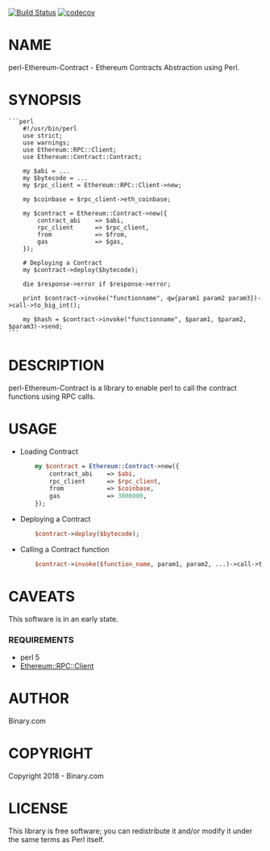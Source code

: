[![Build Status](https://travis-ci.org/binary-com/perl-Ethereum-Contract.svg?branch=master)](https://travis-ci.org/binary-com/perl-Ethereum-Contract)
[![codecov](https://codecov.io/gh/binary-com/perl-Ethereum-Contract/branch/master/graph/badge.svg)](https://codecov.io/gh/binary-com/perl-Ethereum-Contract)

# NAME

perl-Ethereum-Contract - Ethereum Contracts Abstraction using Perl.

# SYNOPSIS

    ```perl
        #!/usr/bin/perl
        use strict;
        use warnings;
        use Ethereum::RPC::Client;
        use Ethereum::Contract::Contract;
        
        my $abi = ...
        my $bytecode = ...
        my $rpc_client = Ethereum::RPC::Client->new;
        
        my $coinbase = $rpc_client->eth_coinbase;
        
        my $contract = Ethereum::Contract->new({
            contract_abi    => $abi,
            rpc_client      => $rpc_client,
            from            => $from,
            gas             => $gas,
        });
            
        # Deploying a Contract
        my $contract->deploy($bytecode);
        
        die $response->error if $response->error;
        
        print $contract->invoke("functionname", qw{param1 param2 param3})->call->to_big_int();
        
        my $hash = $contract->invoke("functionname", $param1, $param2, $param3)->send;
    ```

# DESCRIPTION

perl-Ethereum-Contract is a library to enable perl to call the contract functions using RPC calls.

# USAGE

- Loading Contract

    ```perl
        my $contract = Ethereum::Contract->new({
            contract_abi    => $abi,
            rpc_client      => $rpc_client,
            from            => $coinbase,
            gas             => 3000000,
        });
    ```
    
- Deploying a Contract

    ```perl
        $contract->deploy($bytecode);
    ```
    
- Calling a Contract function

    ```perl
        $contract->invoke($function_name, param1, param2, ...)->call->to_big_int;
    ```

# CAVEATS

This software is in an early state.

### REQUIREMENTS
* perl 5
* [Ethereum::RPC::Client](https://github.com/binary-com/perl-Ethereum-RPC-Client)

# AUTHOR

Binary.com

# COPYRIGHT

Copyright 2018 - Binary.com

# LICENSE

This library is free software; you can redistribute it and/or modify
it under the same terms as Perl itself.